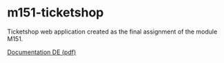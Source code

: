 # m151-ticketshop
Ticketshop web application created as the final assignment of the module M151.

[Documentation DE (pdf)](https://github.com/joelklingler/m151-ticketshop/blob/master/Documentation.pdf)
